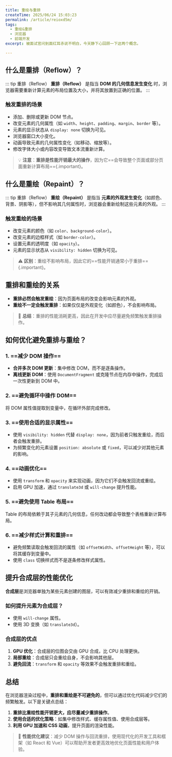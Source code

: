 ```yaml
---
title: 重绘与重排
createTime: 2025/06/24 15:03:23
permalink: /article/reioxd5m/
tags:
  - 重绘&重排
  - 浏览器
  - 前端开发
excerpt: 被面试官问到面红耳赤说不明白，今天静下心回顾一下这两个概念。

---
```

## 什么是重排（Reflow）？

::: tip 重排（Reflow）
**重排（Reflow）** 是指当 **DOM 的几何信息发生变化** 时，浏览器需要重新计算元素的布局位置及大小，并将其放置到正确的位置。
:::
### 触发重排的场景
- 添加、删除或更新 DOM 节点。
- 改变元素的几何属性（如 `width`、`height`、`padding`、`margin`、`border` 等）。
- 元素的显示状态从 `display: none` 切换为可见。
- 浏览器窗口大小变化。
- 动画导致元素的几何属性变化（如移动、缩放等）。
- 修改字体大小或内容改变导致文本流重新计算。

> 💡 **注意**：**重排是性能开销最大的操作**，因为它==会导致整个页面或部分页面重新计算布局=={.important}。

## 什么是重绘（Repaint）？
::: tip 重排（Reflow）
**重绘（Repaint）** 是指当 **元素的外观发生变化**（如颜色、背景、阴影等），但不影响其几何属性时，浏览器会重新绘制这些元素的外观。
:::
### 触发重绘的场景
- 改变元素的颜色（如 `color`、`background-color`）。
- 改变元素的边框样式（如 `border-color`）。
- 设置元素的透明度（如 `opacity`）。
- 元素的显示状态从 `visibility: hidden` 切换为可见。

> ⚠️ **区别**：重绘不影响布局，因此它的==性能开销通常小于重排=={.important}。

## 重排和重绘的关系

- **重排必然会触发重绘**：因为页面布局的改变会影响元素的外观。
- **重绘不一定会触发重排**：如果仅仅是外观变化（如颜色），不会影响布局。

> 🚨 **总结**：重排的性能消耗更高，因此在开发中应尽量避免频繁触发重排操作。

## 如何优化避免重排与重绘？

### 1. ==减少 DOM 操作==
- **合并多次 DOM 更新**：集中修改 DOM，而不是逐条操作。
- **离线更新 DOM**：使用 `DocumentFragment` 或克隆节点在内存中操作，完成后一次性更新到 DOM 中。

### 2. ==避免循环中操作 DOM==
将 DOM 属性值提取到变量中，在循环外部完成修改。

### 3. ==使用合适的显示属性==
- 使用 `visibility: hidden` 代替 `display: none`，因为前者只触发重绘，而后者会触发重排。
- 为频繁变化的元素设置 `position: absolute` 或 `fixed`，可以减少对其他元素的影响。

### 4. ==动画优化==
- 使用 `transform` 和 `opacity` 来实现动画，因为它们不会触发回流或重绘。
- 启用 GPU 加速，通过 `translate3d` 或 `will-change` 提升性能。

### 5. ==避免使用 Table 布局==
Table 的布局依赖于其子元素的几何信息，任何改动都会导致整个表格重新计算布局。

### 6. ==减少样式计算和重排==
- 避免频繁读取会触发回流的属性（如 `offsetWidth`、`offsetHeight` 等），可以将其缓存到变量中。
- 使用 `class` 切换样式而不是逐条修改样式属性。


## 提升合成层的性能优化

**合成层**是浏览器单独为某些元素创建的图层，可以有效减少重排和重绘的开销。

### 如何提升元素为合成层？
- 使用 `will-change` 属性。
- 使用 3D 变换（如 `translate3d`）。

### 合成层的优点
1. **GPU 优化**：合成层的位图会交由 GPU 合成，比 CPU 处理更快。
2. **局部重绘**：合成层只会重绘自身，不会影响其他层。
3. **避免回流**：`transform` 和 `opacity` 等效果不会触发重排和重绘。

## 总结

在浏览器渲染过程中，**重排和重绘是不可避免的**，但可以通过优化代码减少它们的频繁触发。以下是关键点总结：
1. **重排比重绘性能开销更大，应尽量减少重排操作**。
2. **使用合适的优化策略**：如集中修改样式、缓存属性值、使用合成层等。
3. **利用 GPU 加速和 CSS 动画**，提升页面的渲染性能。

> 🚀 **性能优化建议**：减少 DOM 操作与回流重排，使用现代化的开发工具和框架（如 React 和 Vue）可以帮助开发者更高效地优化页面性能和用户体验。